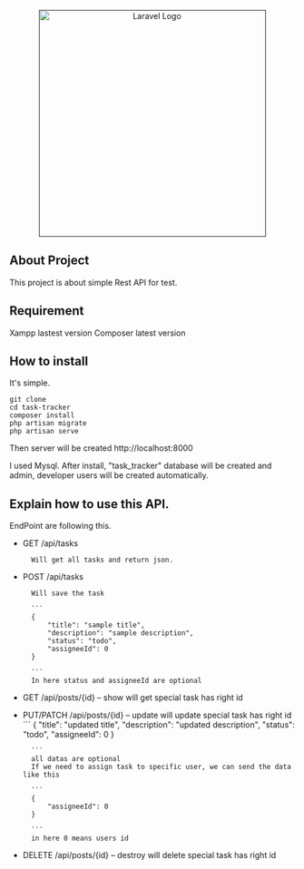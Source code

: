 <p align="center"><a href="" target="_blank"><img src="https://raw.githubusercontent.com/laravel/art/master/logo-lockup/5%20SVG/2%20CMYK/1%20Full%20Color/laravel-logolockup-cmyk-red.svg" width="400" alt="Laravel Logo"></a></p>


## About Project

This project is about simple Rest API for test.

## Requirement

Xampp lastest version
Composer latest version

## How to install

It's simple.

```
git clone 
cd task-tracker
composer install
php artisan migrate
php artisan serve

```
Then server will be created http://localhost:8000

I used Mysql.
After install, "task_tracker" database will be created and admin, developer users will be created automatically.

## Explain how to use this API.

EndPoint are following this.

- GET /api/tasks 

        Will get all tasks and return json.

- POST /api/tasks 

        Will save the task 
        
        ```
        {
            "title": "sample title",
            "description": "sample description",
            "status": "todo",
            "assigneeId": 0
        }

        ```
        In here status and assigneeId are optional

- GET /api/posts/{id} – show
        will get special task has right id
- PUT/PATCH /api/posts/{id} – update
        will update special task has right id
        ```
        {
            "title": "updated title",
            "description": "updated description",
            "status": "todo",
            "assigneeId": 0
        }

        ```
        all datas are optional
        If we need to assign task to specific user, we can send the data like this

        ```
        {
            "assigneeId": 0
        }
         
        ```
        in here 0 means users id
        
- DELETE /api/posts/{id} – destroy
        will delete special task has right id